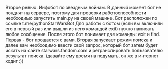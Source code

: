 Второе ревью. Инфобот по звездным войнам.
В данный момент бот не понднят на сервере, поэтому для проверки работоспособности необходимо запустить main.py на своей машине.
Бот расположен по ссылке t.me/pythonStarWarsBot
Для работы с ботом (если вы включили его в первый раз или вышли из него командой exit) нужно написать любое сообщение.
После этого бот понимает две команды: exit и find. Первая - бот прощается с вами. Вторая запускает режим поиска и далее вам необходимо ввести свой запрос, который бот затем будет искать на сайте starwars.fandom.com и ретранслировать пользователю результат поиска. (давайте ему время на подумать, он же в интернет ходит :))

